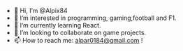 - 👋 Hi, I’m @Alpix84
- 👀 I’m interested in programming, gaming,football and F1.
- 🌱 I’m currently learning React.
- 💞️ I’m looking to collaborate on game projects.
- 📫 How to reach me: alpar0184@gmail.com !

<!---
Alpix84/Alpix84 is a ✨ special ✨ repository because its `README.md` (this file) appears on your GitHub profile.
You can click the Preview link to take a look at your changes.
--->
